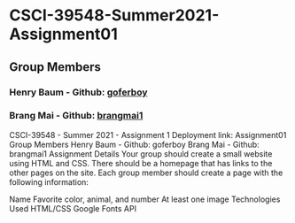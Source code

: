 # CSCI-39548-Summer2021-Assignment01
## Group Members
### Henry Baum - Github: [goferboy](https://github.com/goferboy)
### Brang Mai - Github: [brangmai1](https://github.com/brangmai1)
CSCI-39548 - Summer 2021 - Assignment 1
Deployment link: Assignment01
Group Members
Henry Baum - Github: goferboy
Brang Mai - Github: brangmai1
Assignment Details
Your group should create a small website using HTML and CSS. There should be a homepage that has links to the other pages on the site. Each group member should create a page with the following information:

Name
Favorite color, animal, and number
At least one image
Technologies Used
HTML/CSS
Google Fonts API
